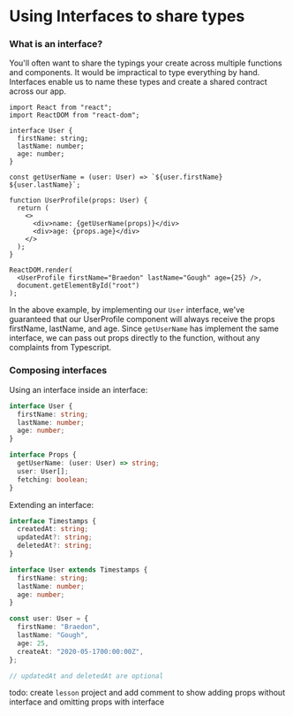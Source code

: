 # Using Interfaces to share types

### What is an interface?

You'll often want to share the typings your create across multiple functions and components. It would be impractical to type everything by hand. Interfaces enable us to name these types and create a shared contract across our app.

```tsx
import React from "react";
import ReactDOM from "react-dom";

interface User {
  firstName: string;
  lastName: number;
  age: number;
}

const getUserName = (user: User) => `${user.firstName} ${user.lastName}`;

function UserProfile(props: User) {
  return (
    <>
      <div>name: {getUserName(props)}</div>
      <div>age: {props.age}</div>
    </>
  );
}

ReactDOM.render(
  <UserProfile firstName="Braedon" lastName="Gough" age={25} />,
  document.getElementById("root")
);
```

In the above example, by implementing our `User` interface, we've guaranteed that our UserProfile component will always receive the props firstName, lastName, and age. Since `getUserName` has implement the same interface, we can pass out props directly to the function, without any complaints from Typescript.

### Composing interfaces

Using an interface inside an interface:

```ts
interface User {
  firstName: string;
  lastName: number;
  age: number;
}

interface Props {
  getUserName: (user: User) => string;
  user: User[];
  fetching: boolean;
}
```

Extending an interface:

```ts
interface Timestamps {
  createdAt: string;
  updatedAt?: string;
  deletedAt?: string;
}

interface User extends Timestamps {
  firstName: string;
  lastName: number;
  age: number;
}

const user: User = {
  firstName: "Braedon",
  lastName: "Gough",
  age: 25,
  createAt: "2020-05-1700:00:00Z",
};

// updatedAt and deletedAt are optional
```

todo: create `lesson` project and add comment to show adding props without interface and omitting props with interface
